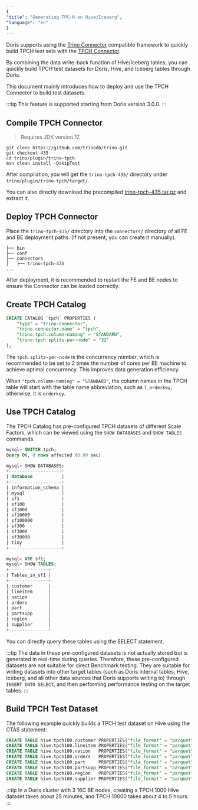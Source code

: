 ```yaml
---
{
"title": "Generating TPC-H on Hive/Iceberg",
"language": "en"
}
---
```


Doris supports using the [Trino Connector](https://doris.apache.org/community/how-to-contribute/trino-connector-developer-guide) compatible framework to quickly build TPCH test sets with the [TPCH Connector](https://trino.io/docs/current/connector/tpch.html).

By combining the data write-back function of Hive/Iceberg tables, you can quickly build TPCH test datasets for Doris, Hive, and Iceberg tables through Doris.

This document mainly introduces how to deploy and use the TPCH Connector to build test datasets.

:::tip
This feature is supported starting from Doris version 3.0.0.
:::

## Compile TPCH Connector

> Requires JDK version 17.

```shell
git clone https://github.com/trinodb/trino.git
git checkout 435
cd trino/plugin/trino-tpch
mvn clean install -DskipTest
```

After compilation, you will get the `trino-tpch-435/` directory under `trino/plugin/trino-tpch/target/`.

You can also directly download the precompiled [trino-tpch-435.tar.gz](https://github.com/morningman/trino-connectors/releases/download/trino-connectors/trino-tpch-435.tar.gz) and extract it.

## Deploy TPCH Connector

Place the `trino-tpch-435/` directory into the `connectors/` directory of all FE and BE deployment paths. (If not present, you can create it manually).

```text
├── bin
├── conf
├── connectors
│   ├── trino-tpch-435
...
```

After deployment, it is recommended to restart the FE and BE nodes to ensure the Connector can be loaded correctly.

## Create TPCH Catalog

```sql
CREATE CATALOG `tpch` PROPERTIES (
    "type" = "trino-connector",
    "trino.connector.name" = "tpch",
    "trino.tpch.column-naming" = "STANDARD",
    "trino.tpch.splits-per-node" = "32"
);
```

The `tpch.splits-per-node` is the concurrency number, which is recommended to be set to 2 times the number of cores per BE machine to achieve optimal concurrency. This improves data generation efficiency.

When `"tpch.column-naming" = "STANDARD"`, the column names in the TPCH table will start with the table name abbreviation, such as `l_orderkey`, otherwise, it is `orderkey`.

## Use TPCH Catalog

The TPCH Catalog has pre-configured TPCH datasets of different Scale Factors, which can be viewed using the `SHOW DATABASES` and `SHOW TABLES` commands.

```sql
mysql> SWITCH tpch;
Query OK, 0 rows affected (0.00 sec)

mysql> SHOW DATABASES;
+--------------------+
| Database           |
+--------------------+
| information_schema |
| mysql              |
| sf1                |
| sf100              |
| sf1000             |
| sf10000            |
| sf100000           |
| sf300              |
| sf3000             |
| sf30000            |
| tiny               |
+--------------------+

mysql> USE sf1;
mysql> SHOW TABLES;
+---------------+
| Tables_in_sf1 |
+---------------+
| customer      |
| lineitem      |
| nation        |
| orders        |
| part          |
| partsupp      |
| region        |
| supplier      |
+---------------+
```

You can directly query these tables using the SELECT statement.

:::tip
The data in these pre-configured datasets is not actually stored but is generated in real-time during queries. Therefore, these pre-configured datasets are not suitable for direct Benchmark testing. They are suitable for writing datasets into other target tables (such as Doris internal tables, Hive, Iceberg, and all other data sources that Doris supports writing to) through `INSERT INTO SELECT`, and then performing performance testing on the target tables.
:::

## Build TPCH Test Dataset

The following example quickly builds a TPCH test dataset on Hive using the CTAS statement:

```sql
CREATE TABLE hive.tpch100.customer PROPERTIES("file_format" = "parquet") AS SELECT * FROM tpch.sf100.customer  ;
CREATE TABLE hive.tpch100.lineitem PROPERTIES("file_format" = "parquet") AS SELECT * FROM tpch.sf100.lineitem  ;
CREATE TABLE hive.tpch100.nation   PROPERTIES("file_format" = "parquet") AS SELECT * FROM tpch.sf100.nation    ;
CREATE TABLE hive.tpch100.orders   PROPERTIES("file_format" = "parquet") AS SELECT * FROM tpch.sf100.orders    ;
CREATE TABLE hive.tpch100.part     PROPERTIES("file_format" = "parquet") AS SELECT * FROM tpch.sf100.part      ;
CREATE TABLE hive.tpch100.partsupp PROPERTIES("file_format" = "parquet") AS SELECT * FROM tpch.sf100.partsupp  ;
CREATE TABLE hive.tpch100.region   PROPERTIES("file_format" = "parquet") AS SELECT * FROM tpch.sf100.region    ;
CREATE TABLE hive.tpch100.supplier PROPERTIES("file_format" = "parquet") AS SELECT * FROM tpch.sf100.supplier  ;
```

:::tip
In a Doris cluster with 3 16C BE nodes, creating a TPCH 1000 Hive dataset takes about 25 minutes, and TPCH 10000 takes about 4 to 5 hours.
:::

